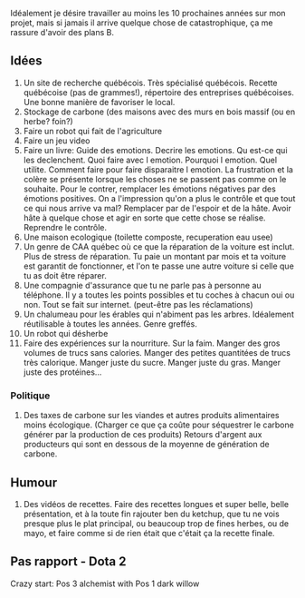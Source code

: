 Idéalement je désire travailler au moins les 10 prochaines années sur mon projet, mais si jamais il arrive quelque chose de catastrophique, ça me rassure d'avoir des plans B.

## Idées

1. Un site de recherche québécois. Très spécialisé québécois. Recette québécoise (pas de grammes!), répertoire des entreprises québécoises. Une bonne manière de favoriser le local.
1. Stockage de carbone (des maisons avec des murs en bois massif (ou en herbe? foin?)
1. Faire un robot qui fait de l'agriculture
1. Faire un jeu video
1. Faire un livre: Guide des emotions. Decrire les emotions. Qu est-ce qui les declenchent. Quoi faire avec l emotion. Pourquoi l emotion. Quel utilite. Comment faire pour faire disparaitre l emotion.
La frustration et la colère se présente lorsque les choses ne se passent pas comme on le souhaite. Pour le contrer, remplacer les émotions négatives par des émotions positives. On a l'impression qu'on a plus le contrôle et que tout ce qui nous arrive va mal? Remplacer par de l'espoir et de la hâte. Avoir hâte à quelque chose et agir en sorte que cette chose se réalise. Reprendre le contrôle.
1. Une maison ecologique (toilette composte, recuperation eau usee)
1. Un genre de CAA québec où ce que la réparation de la voiture est inclut. Plus de stress de réparation. Tu paie un montant par mois et ta voiture est garantit de fonctionner, et l'on te passe une autre voiture si celle que tu as doit être réparer.
1. Une compagnie d'assurance que tu ne parle pas à personne au téléphone. Il y a toutes les points possibles et tu coches à chacun oui ou non. Tout se fait sur internet. (peut-être pas les réclamations)
1. Un chalumeau pour les érables qui n'abiment pas les arbres. Idéalement réutilisable à toutes les années. Genre greffés.
1. Un robot qui désherbe
1. Faire des expériences sur la nourriture. Sur la faim. Manger des gros volumes de trucs sans calories. Manger des petites quantitées de trucs très calorique. Manger juste du sucre. Manger juste du gras. Manger juste des protéines...

### Politique

1. Des taxes de carbone sur les viandes et autres produits alimentaires moins écologique. (Charger ce que ça coûte pour séquestrer le carbone générer par la production de ces produits) Retours d'argent aux producteurs qui sont en dessous de la moyenne de génération de carbone.

## Humour

1. Des vidéos de recettes. Faire des recettes longues et super belle, belle présentation, et à la toute fin rajouter ben du ketchup, que tu ne vois presque plus le plat principal, ou beaucoup trop de fines herbes, ou de mayo, et faire comme si de rien était que c'était ça la recette finale.

## Pas rapport - Dota 2

Crazy start: Pos 3 alchemist with Pos 1 dark willow
